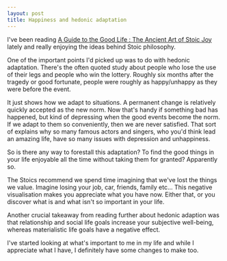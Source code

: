 ```yaml
---
layout: post
title: Happiness and hedonic adaptation
---
```


I've been reading [A Guide to the Good Life : The Ancient Art of Stoic Joy](http://www.amazon.co.uk/gp/product/B0040JHNQG/ref=as_li_ss_tl?ie=UTF8&tag=davewasthere-21&linkCode=as2&camp=1634&creative=19450&creativeASIN=B0040JHNQG) lately and really enjoying the ideas behind Stoic philosophy.

One of the important points I'd picked up was to do with hedonic adaptation. There's the often quoted study about people who lose the use of their legs and people who win the lottery. Roughly six months after the tragedy or good fortunate, people were roughly as happy/unhappy as they were before the event.

It just shows how we adapt to situations. A permanent change is relatively quickly accepted as the new norm. Now that's handy if something bad has happened, but kind of depressing when the good events become the norm. If we adapt to them so conveniently, then we are never satisfied. That sort of explains why so many famous actors and singers, who you'd think lead an amazing life, have so many issues with depression and unhappiness.

So is there any way to forestall this adaptation? To find the good things in your life enjoyable all the time without taking them for granted? Apparently so.

The Stoics recommend we spend time imagining that we've lost the things we value. Imagine losing your job, car, friends, family etc... This negative visualisation makes you appreciate what you have now. Either that, or you discover what is and what isn't so important in your life.

Another crucial takeaway from reading further about hedonic adaption was that relationship and social life goals increase your subjective well-being, whereas materialistic life goals have a negative effect.

I've started looking at what's important to me in my life and while I appreciate what I have, I definitely have some changes to make too.